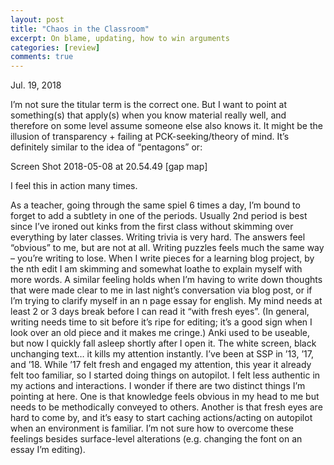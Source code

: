 ```yaml
---
layout: post
title: "Chaos in the Classroom"
excerpt: On blame, updating, how to win arguments
categories: [review]
comments: true
---
```



Jul. 19, 2018

I’m not sure the titular term is the correct one. But I want to point at something(s) that apply(s) when you know material really well, and therefore on some level assume someone else also knows it. It might be the illusion of transparency + failing at PCK-seeking/theory of mind. It’s definitely similar to the idea of “pentagons” or:

Screen Shot 2018-05-08 at 20.54.49 [gap map]

I feel this in action many times.

As a teacher, going through the same spiel 6 times a day, I’m bound to forget to add a subtlety in one of the periods. Usually 2nd period is best since I’ve ironed out kinks from the first class without  skimming over everything by later classes.
Writing trivia is very hard. The answers feel “obvious” to me, but are not at all. Writing puzzles feels much the same way – you’re writing to lose.
When I write pieces for a learning blog project, by the nth edit I am skimming and somewhat loathe to explain myself with more words. A similar feeling holds when I’m having to write down thoughts that were made clear to me in last night’s conversation via blog post, or if I’m trying to clarify myself in an n page essay for english. My mind needs at least 2 or 3 days break before I can read it “with fresh eyes”. (In general, writing needs time to sit before it’s ripe for editing; it’s a good sign when I look over an old piece and it makes me cringe.)
Anki used to be useable, but now I quickly fall asleep shortly after I open it. The white screen, black unchanging text… it kills my attention instantly.
I’ve been at SSP in ’13, ’17, and ’18. While ’17 felt fresh and engaged my attention, this year it already felt too familiar, so I started doing things on autopilot. I felt less authentic in my actions and interactions.
I wonder if there are two distinct things I’m pointing at here. One is that knowledge feels obvious in my head to me but needs to be methodically conveyed to others. Another is that fresh eyes are hard to come by, and it’s easy to start caching actions/acting on autopilot when an environment is familiar. I’m not sure how to overcome these feelings besides surface-level alterations (e.g. changing the font on an essay I’m editing).

